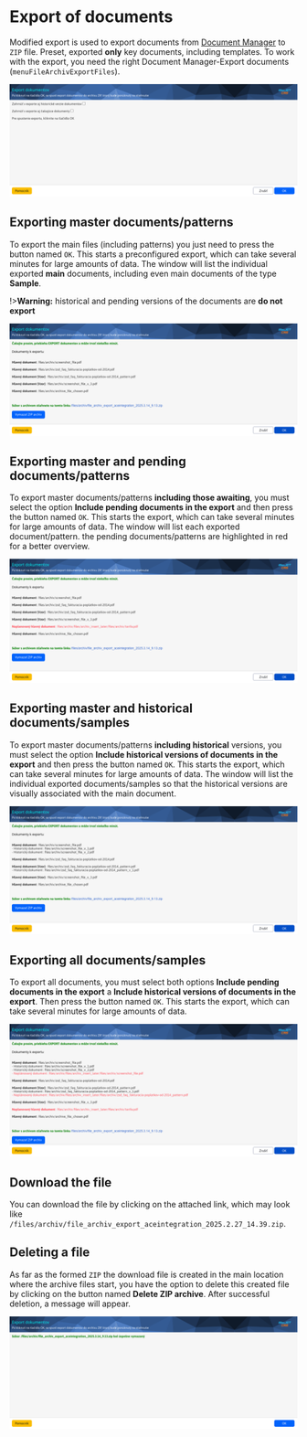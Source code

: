 # Export of documents

Modified export is used to export documents from [Document Manager](./README.md) to `ZIP` file. Preset, exported **only** key documents, including templates. To work with the export, you need the right Document Manager-Export documents (`menuFileArchivExportFiles`).

![](export_base.png)

## Exporting master documents/patterns

To export the main files (including patterns) you just need to press the button named `OK`. This starts a preconfigured export, which can take several minutes for large amounts of data. The window will list the individual exported **main** documents, including even main documents of the type **Sample**.

!>**Warning:** historical and pending versions of the documents are **do not export**

![](export_main_only.png)

## Exporting master and pending documents/patterns

To export master documents/patterns **including those awaiting**, you must select the option **Include pending documents in the export** and then press the button named `OK`. This starts the export, which can take several minutes for large amounts of data. The window will list each exported document/pattern. the pending documents/patterns are highlighted in red for a better overview.

![](export_with_awaiting.png)

## Exporting master and historical documents/samples

To export master documents/patterns **including historical** versions, you must select the option **Include historical versions of documents in the export** and then press the button named `OK`. This starts the export, which can take several minutes for large amounts of data. The window will list the individual exported documents/samples so that the historical versions are visually associated with the main document.

![](export_with_history.png)

## Exporting all documents/samples

To export all documents, you must select both options **Include pending documents in the export** a **Include historical versions of documents in the export**. Then press the button named `OK`. This starts the export, which can take several minutes for large amounts of data.

![](export_all.png)

## Download the file

You can download the file by clicking on the attached link, which may look like `/files/archiv/file_archiv_export_aceintegration_2025.2.27_14.39.zip`.

## Deleting a file

As far as the formed `ZIP` the download file is created in the main location where the archive files start, you have the option to delete this created file by clicking on the button named **Delete ZIP archive**. After successful deletion, a message will appear.

![](export_removed.png)
